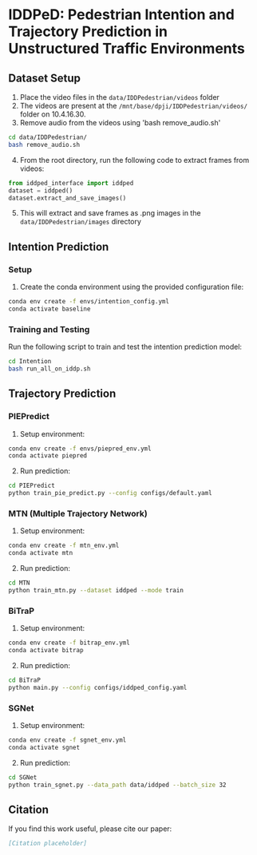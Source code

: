 # IDDPeD: Pedestrian Intention and Trajectory Prediction in Unstructured Traffic Environments

## Dataset Setup

1. Place the video files in the `data/IDDPedestrian/videos` folder
2. The videos are present at the `/mnt/base/dpji/IDDPedestrian/videos/` folder on 10.4.16.30.
3. Remove audio from the videos using 'bash remove_audio.sh'
```bash
cd data/IDDPedestrian/
bash remove_audio.sh
```
4. From the root directory, run the following code to extract frames from videos:

```python
from iddped_interface import iddped
dataset = iddped()
dataset.extract_and_save_images()
```
5. This will extract and save frames as .png images in the `data/IDDPedestrian/images` directory

## Intention Prediction

### Setup
1. Create the conda environment using the provided configuration file:
```bash
conda env create -f envs/intention_config.yml
conda activate baseline
```

### Training and Testing
Run the following script to train and test the intention prediction model:
```bash
cd Intention
bash run_all_on_iddp.sh
```

## Trajectory Prediction

### PIEPredict
1. Setup environment:
```bash
conda env create -f envs/piepred_env.yml
conda activate piepred
```

2. Run prediction:
```bash
cd PIEPredict
python train_pie_predict.py --config configs/default.yaml
```

### MTN (Multiple Trajectory Network)
1. Setup environment:
```bash
conda env create -f mtn_env.yml
conda activate mtn
```

2. Run prediction:
```bash
cd MTN
python train_mtn.py --dataset iddped --mode train
```

### BiTraP
1. Setup environment:
```bash
conda env create -f bitrap_env.yml
conda activate bitrap
```

2. Run prediction:
```bash
cd BiTraP
python main.py --config configs/iddped_config.yaml
```

### SGNet
1. Setup environment:
```bash
conda env create -f sgnet_env.yml
conda activate sgnet
```

2. Run prediction:
```bash
cd SGNet
python train_sgnet.py --data_path data/iddped --batch_size 32
```

## Citation
If you find this work useful, please cite our paper:
```bibtex
[Citation placeholder]
```
